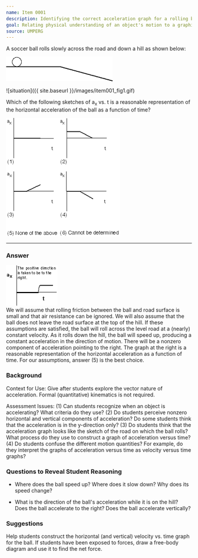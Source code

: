 ```yaml
---
name: Item 0001
description: Identifying the correct acceleration graph for a rolling ball on an incline.
goal: Relating physical understanding of an object's motion to a graphical representation of acceleration.
source: UMPERG
---
```


A soccer ball rolls slowly across the road and down a hill as shown below:

<div class="img-center"><img src="images/item001_fig1.gif" /></div>

![situation]({{ site.baseurl }}/images/item001_fig1.gif)

Which of the following sketches of a<sub>x</sub> vs. t is a reasonable representation of the horizontal acceleration of the ball as a function of time?

<div class="img-center"><img src="images/item001_fig2.gif" /></div>

<hr/>

### Answer

<div class="img-right"><img src="images/item001_fig6.gif" /></div>We will assume that rolling friction between the ball and road surface is small and that air resistance can be ignored. We will also assume that the ball does not leave the road surface at the top of the hill. If these assumptions are satisfied, the ball will roll across the level road at a (nearly) constant velocity. As it rolls down the hill, the ball will speed up, producing a constant acceleration in the direction of motion. There will be a nonzero component of acceleration pointing to the right. The graph at the right is a reasonable representation of the horizontal acceleration as a function of time. For our assumptions, answer (5) is the best choice.

### Background

Context for Use: Give after students explore the vector nature of acceleration. Formal (quantitative) kinematics is not required.

Assessment Issues: (1) Can students recognize when an object is accelerating? What criteria do they use? (2) Do students perceive nonzero horizontal and vertical components of acceleration? Do some students think that the acceleration is in the y-direction only? (3) Do students think that the acceleration graph looks like the sketch of the road on which the ball rolls? What process do they use to construct a graph of acceleration versus time? (4) Do students confuse the different motion quantities? For example, do they interpret the graphs of acceleration versus time as velocity versus time graphs?

### Questions to Reveal Student Reasoning

* Where does the ball speed up? Where does it slow down? Why does its speed change?

* What is the direction of the ball's acceleration while it is on the hill? Does the ball accelerate to the right? Does the ball accelerate vertically?

### Suggestions

Help students construct the horizontal (and vertical) velocity vs. time graph for the ball. If students have been exposed to forces, draw a free-body diagram and use it to find the net force.
